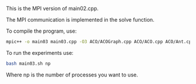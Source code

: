 This is the MPI version of main02.cpp.

The MPI communication is implemented in the solve function.

To compile the program, use:

```bash
mpic++ -o main03 main03.cpp -O3 ACO/ACOGraph.cpp ACO/ACO.cpp ACO/Ant.cpp Utils/GraphConstructor.cpp MST/MST.cpp MST/OneTree.cpp
```

To run the experiments use:

``` bash
bash main03.sh np
```
Where np is the number of processes you want to use.